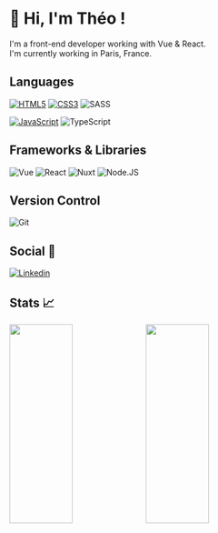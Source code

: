 # 👋 Hi, I'm Théo !

I'm a front-end developer working with Vue & React.\
I'm currently working in Paris, France.

## Languages

[![HTML5](https://img.shields.io/badge/-HTML5-%2320232a.svg?style=for-the-badge&logo=html5&logoColor=#DD4B25)](https://github.com/TheoBernard97?tab=repositories&q=&type=&language=html)
[![CSS3](https://img.shields.io/badge/-CSS3-%2320232a.svg?style=for-the-badge&logo=css3&logoColor=blue)](https://github.com/TheoBernard97?tab=repositories&q=&type=&language=css)
![SASS](https://img.shields.io/badge/SASS-%2320232a.svg?style=for-the-badge&logo=SASS&logoColor=#C76293)

[![JavaScript](https://img.shields.io/badge/JAVASCRIPT-%2320232a.svg?style=for-the-badge&logo=javascript&logoColor=F7DF1E)](https://github.com/TheoBernard97?tab=repositories&q=&type=&language=javascript)
![TypeScript](https://img.shields.io/badge/TYPESCRIPT-%2320232a.svg?style=for-the-badge&logo=typescript&logoColor=#2F74C0)



## Frameworks & Libraries

![Vue](https://img.shields.io/badge/-Vue-%2320232a.svg?style=for-the-badge&logo=vue.js)
![React](https://img.shields.io/badge/react-%2320232a.svg?style=for-the-badge&logo=react&logoColor=%2361DAFB)
![Nuxt](https://img.shields.io/badge/Nuxt-%2320232a.svg?style=for-the-badge&logo=nuxtdotjs)
![Node.JS](https://img.shields.io/badge/NODE.JS-%2320232a.svg?style=for-the-badge&logo=node.js&logoColor=#73AA60)

## Version Control

![Git](https://img.shields.io/badge/git-%2320232a.svg?style=for-the-badge&logo=git&logoColor=#E84521)

## Social 👥

[![Linkedin](https://img.shields.io/badge/-Théo%20Bernard-%2320232a.svg?style=for-the-badge&logo=Linkedin)](https://www.linkedin.com/in/theo-bernard/) 

## Stats 📈

<img align="left" width="47%" height="350px" src="https://github-readme-stats.vercel.app/api?username=TheoBernard97&hide=stars&show_icons=true&theme=blueberry&count_private=true" />

<img align="left" width="47%" height="350px" src="https://github-readme-stats.vercel.app/api/top-langs/?username=TheoBernard97&layout=compact&theme=blueberry" />  
